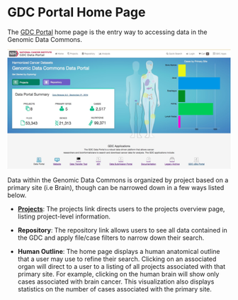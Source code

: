 # GDC Portal Home Page

The [GDC Portal](https://gdc-portal-staging.datacommons.io) home page is the entry way to accessing data in the Genomic Data Commons.  

[![GDC Home Page](images/GDC-Home-Page.png)](images/GDC-Home-Page.png "Click to see the full image.")

Data within the Genomic Data Commons is organized by project based on a primary site (i.e Brain), though can be narrowed down in a few ways listed below.

* [__Projects__](ProjectListPage.md): The projects link directs users to the projects overview page, listing project-level information.

* __Repository__: The repository link allows users to see all data contained in the GDC and apply file/case filters to narrow down their search.

* __Human Outline__: The home page displays a human anatomical outline that a user may use to refine their search. Clicking on an associated organ will direct to a user to a listing of all projects associated with that primary site. For example, clicking on the human brain will show only cases associated with brain cancer.  This visualization also displays statistics on the number of cases associated with the primary site.
